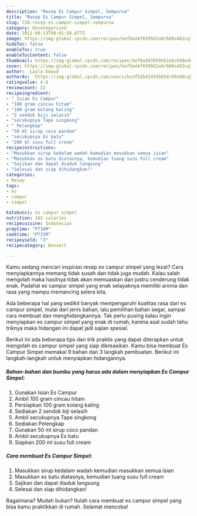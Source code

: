 ```yaml
---
description: "Resep Es Campur Simpel, Sempurna"
title: "Resep Es Campur Simpel, Sempurna"
slug: 728-resep-es-campur-simpel-sempurna
category: Uncategorized
date: 2021-08-13T08:01:58.677Z
image: https://img-global.cpcdn.com/recipes/bef8ad47659562a0/680x482cq70/es-campur-simpel-foto-resep-utama.jpg
hideToc: false
enableToc: true
enableTocContent: false
thumbnail: https://img-global.cpcdn.com/recipes/bef8ad47659562a0/680x482cq70/es-campur-simpel-foto-resep-utama.jpg
cover: https://img-global.cpcdn.com/recipes/bef8ad47659562a0/680x482cq70/es-campur-simpel-foto-resep-utama.jpg
author:  Laila Dawud
authorAv:  https://img-global.cpcdn.com/users/bcef52b41454b65d/60x60cq50/avatar.jpg
ratingvalue: 4.6
reviewcount: 22
recipeingredient:
- " Isian Es Campur"
- "100 gram cincau hitam"
- "100 gram kolang kaling"
- "2 sendok biji selasih"
- "secukupnya Tape singkong"
- " Pelengkap"
- "50 ml sirup coco pandan"
- "secukupnya Es batu"
- "200 ml susu full cream"
recipeinstructions:
- "Masukkan sirup kedalam wadah kemudian masukkan semua isian"
- "Masukkan es batu diatasnya, kemudian tuang susu full cream"
- "Sajikan dan dapat diaduk langsung"
- "Selesai dan siap dihidangkan!"
categories:
- Resep
tags:
- es
- campur
- simpel

katakunci: es campur simpel 
nutrition: 162 calories
recipecuisine: Indonesian
preptime: "PT34M"
cooktime: "PT33M"
recipeyield: "3"
recipecategory: Dessert

---
```



Kamu sedang mencari inspirasi resep es campur simpel yang lezat? Cara menyiapkannya memang tidak susah dan tidak juga mudah. Kalau salah mengolah maka hasilnya tidak akan memuaskan dan justru cenderung tidak enak. Padahal es campur simpel yang enak selayaknya memiliki aroma dan rasa yang mampu memancing selera kita.


Ada beberapa hal yang sedikit banyak mempengaruhi kualitas rasa dari es campur simpel, mulai dari jenis bahan, lalu pemilihan bahan segar, sampai cara membuat dan menghidangkannya. Tak perlu pusing kalau ingin menyiapkan es campur simpel yang enak di rumah, karena asal sudah tahu triknya maka hidangan ini dapat jadi sajian spesial.




Berikut ini ada beberapa tips dan trik praktis yang dapat diterapkan untuk mengolah es campur simpel yang siap dikreasikan. Kamu bisa membuat Es Campur Simpel memakai 9 bahan dan 3 langkah pembuatan. Berikut ini langkah-langkah untuk menyiapkan hidangannya.

<!--inarticleads1-->

##### Bahan-bahan dan bumbu yang harus ada dalam menyiapkan Es Campur Simpel:

1. Gunakan  Isian Es Campur
1. Ambil 100 gram cincau hitam
1. Persiapkan 100 gram kolang kaling
1. Sediakan 2 sendok biji selasih
1. Ambil secukupnya Tape singkong
1. Sediakan  Pelengkap
1. Gunakan 50 ml sirup coco pandan
1. Ambil secukupnya Es batu
1. Siapkan 200 ml susu full cream




<!--inarticleads2-->

##### Cara membuat Es Campur Simpel:

1. Masukkan sirup kedalam wadah kemudian masukkan semua isian
1. Masukkan es batu diatasnya, kemudian tuang susu full cream
1. Sajikan dan dapat diaduk langsung
1. Selesai dan siap dihidangkan!



Bagaimana? Mudah bukan? Itulah cara membuat es campur simpel yang bisa kamu praktikkan di rumah. Selamat mencoba!
